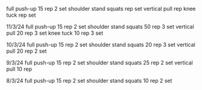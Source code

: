 
full push-up 15 rep 2 set
shoulder stand squats  rep  set
vertical pull  rep
knee tuck  rep  set

11/3/24
full push-up 15 rep 2 set
shoulder stand squats 50 rep 3 set
vertical pull 20 rep 3 set
knee tuck 10 rep 3 set

10/3/24
full push-up 15 rep 2 set
shoulder stand squats 20 rep 3 set
vertical pull 20 rep 2 set

9/3/24
full push-up 15 rep 2 set
shoulder stand squats 25 rep 2 set
vertical pull 10 rep

8/3/24
full push-up 15 rep 2 set
shoulder stand squats 10 rep 2 set

